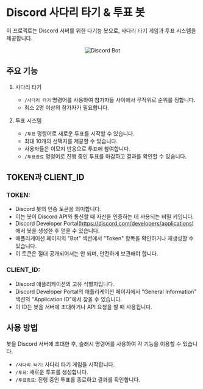 # Discord 사다리 타기 & 투표 봇

이 프로젝트는 Discord 서버를 위한 다기능 봇으로, 사다리 타기 게임과 투표 시스템을 제공합니다.

<div align="center"> <img src="https://github.com/user-attachments/assets/03893a98-2038-48a0-9f29-d3c8e3e974fe" alt="Discord Bot" /> </div>


## 주요 기능

1. 사다리 타기
   - `/사다리 타기` 명령어를 사용하여 참가자들 사이에서 무작위로 순위를 정합니다.
   - 최소 2명 이상의 참가자가 필요합니다.

2. 투표 시스템
   - `/투표` 명령어로 새로운 투표를 시작할 수 있습니다.
   - 최대 10개의 선택지를 제공할 수 있습니다.
   - 사용자들은 이모지 반응으로 투표에 참여합니다.
   - `/투표종료` 명령어로 진행 중인 투표를 마감하고 결과를 확인할 수 있습니다.

## TOKEN과 CLIENT_ID

### TOKEN:
- Discord 봇의 인증 토큰을 의미합니다.
- 이는 봇이 Discord API와 통신할 때 자신을 인증하는 데 사용되는 비밀 키입니다.
- Discord Developer Portal(https://discord.com/developers/applications)에서 봇을 생성한 후 얻을 수 있습니다.
- 애플리케이션 페이지의 "Bot" 섹션에서 "Token" 항목을 확인하거나 재생성할 수 있습니다.
- 이 토큰은 절대 공개되어서는 안 되며, 안전하게 보관해야 합니다.

### CLIENT_ID:
- Discord 애플리케이션의 고유 식별자입니다.
- Discord Developer Portal의 애플리케이션 페이지에서 "General Information" 섹션의 "Application ID"에서 찾을 수 있습니다.
- 이 ID는 봇을 서버에 초대하거나 API 요청을 할 때 사용됩니다.

## 사용 방법

봇을 Discord 서버에 초대한 후, 슬래시 명령어를 사용하여 각 기능을 이용할 수 있습니다.

- `/사다리 타기`: 사다리 타기 게임을 시작합니다.
- `/투표`: 새로운 투표를 생성합니다.
- `/투표종료`: 진행 중인 투표를 종료하고 결과를 확인합니다.
